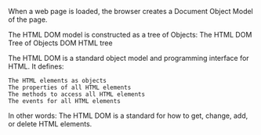 When a web page is loaded, the browser creates a Document Object Model of the page.

The HTML DOM model is constructed as a tree of Objects:
The HTML DOM Tree of Objects
DOM HTML tree

The HTML DOM is a standard object model and programming interface for HTML. It defines:

    The HTML elements as objects
    The properties of all HTML elements
    The methods to access all HTML elements
    The events for all HTML elements

In other words: The HTML DOM is a standard for how to get, change, add, or delete HTML elements.
